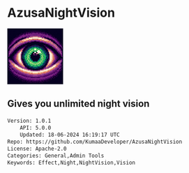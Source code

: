 # AzusaNightVision
<img src="https://raw.githubusercontent.com/KumaaDeveloper/AzusaNightVision/937667d92aee5a66a10b23c4f8ece7bcea0a4056/icon.png" width="128" height="128" />

## Gives you unlimited night vision
```properties
Version: 1.0.1
    API: 5.0.0
    Updated: 18-06-2024 16:19:17 UTC
Repo: https://github.com/KumaaDeveloper/AzusaNightVision
License: Apache-2.0
Categories: General,Admin Tools
Keywords: Effect,Night,NightVision,Vision
```